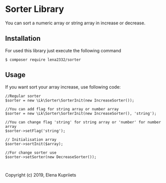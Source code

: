 Sorter Library
===============

You can sort a numeric array or string array in increase or decrease.



Installation
------------

For used this library just execute the following command

```
$ composer require lena2332/sorter
```

Usage
------------

If you want sort your array increase, use following code:

```
//Regular sorter
$sorter = new \Lk\Sorter\SorterInit(new IncreaseSorter());

//You can add flag for string array or number array
$sorter = new \Lk\Sorter\SorterInit(new IncreaseSorter(), 'string');

//You can change flag 'string' for string array or 'number' for number array
$sorter->setFlag('string');

// Initialisation array
$sorter->sortInit($array);

//For change sorter use 
$sorter->setSorter(new DecreaseSorter());



```


Copyright (c) 2019, Elena Kupriiets
